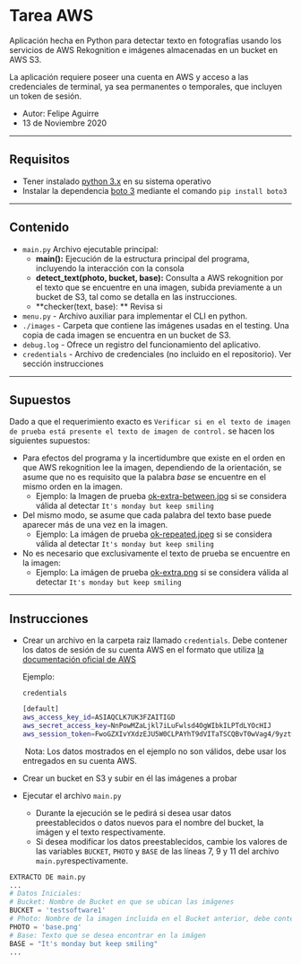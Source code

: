 # Tarea AWS

Aplicación hecha en Python para detectar texto en fotografías usando los servicios de AWS Rekognition e imágenes almacenadas en un bucket en AWS S3.

La aplicación requiere poseer una cuenta en AWS y acceso a las credenciales de terminal, ya sea permanentes o temporales, que incluyen un token de sesión.

- Autor: Felipe Aguirre
- 13 de Noviembre 2020
---

## Requisitos

- Tener instalado [python 3.x](https://www.python.org/download/releases/3.0/) en su sistema operativo
- Instalar la dependencia [boto 3](https://boto3.amazonaws.com/v1/documentation/api/latest/index.html) mediante el comando
`pip install boto3`

---

## Contenido

- `main.py` Archivo ejecutable principal:
  - **main():** Ejecución de la estructura principal del programa, incluyendo la interacción con la consola
  - **detect_text(photo, bucket, base):** Consulta a AWS rekognition por el texto que se encuentre en una imagen, subida previamente a un bucket de S3, tal como se detalla en las instrucciones.
  - **checker(text, base): ** Revisa si
- `menu.py` - Archivo auxiliar para implementar el CLI en python.
- `./images` - Carpeta que contiene las imágenes usadas en el testing. Una copia de cada imagen se encuentra en un bucket de S3.
- `debug.log` - Ofrece un registro del funcionamiento del aplicativo.
- `credentials` - Archivo de credenciales (no incluido en el repositorio). Ver sección instrucciones

---

## Supuestos

Dado a que el requerimiento exacto es `Verificar si en el texto de imagen de prueba está presente el texto de imagen de control.` se hacen los siguientes supuestos:

- Para efectos del programa y la incertidumbre que existe en el orden en que AWS rekognition lee la imagen, dependiendo de la orientación, se asume que no es requisito que la palabra *base* se encuentre en el mismo orden en la imagen. 
  - Ejemplo: la Imagen de prueba [ok-extra-between.jpg]("images/ok-extra-between.jpg") si se considera válida al detectar `It's monday but keep smiling`
- Del mismo modo, se asume que cada palabra del texto base puede aparecer más de una vez en la imagen.
  - Ejemplo: La imágen de prueba [ok-repeated.jpeg]("images/ok-repeated.jpeg") si se considera válida al detectar `It's monday but keep smiling`
- No es necesario que exclusivamente el texto de prueba se encuentre en la imagen:
  - Ejemplo: La imágen de prueba [ok-extra.png]("images/ok-extra.png") si se considera válida al detectar `It's monday but keep smiling`



---



## Instrucciones

- Crear un archivo en la carpeta raiz llamado `credentials`. Debe contener los datos de sesión de su cuenta AWS en el formato que utiliza [la documentación oficial de AWS](https://docs.aws.amazon.com/cli/latest/userguide/cli-configure-files.html)

  Ejemplo:

  `credentials`

  ```bash
  [default]
  aws_access_key_id=ASIAQCLK7UK3FZAITIGD
  aws_secret_access_key=NnPowMZaLjkl7iLuFwlsd4OgWIbkILPTdLYOcHIJ
  aws_session_token=FwoGZXIvYXdzEJU5W0CLPAYhT9dVITaTSCQBvT0wVag4/9yztwAalrlyYAT/Mjce1BrZwJMu2yu+1JrdMTLwLauu4Coe+Jfqfz3oqvXQUOr6Nuz9n6wmV+YKfYLEkMQRoaq7VR1HdeLoVKUJKOVJT5oHFihpSg9UX364SfiODxUefXaDxP2AYJH82Km6i4Ayep5toyV9zgG94gjM0CPDZyns/oNj0kNr0vZ3OEUZeirYSg6lyDF9g9bCUzGo9MXwn9AIC6yeGJYzS7jRyRwjN0/oJPDF6Cx2j+o97oineCijCycb9BTItQ5e6ym6JdWBNmDc/EYwwB58QfQMGDHSmZZX7+xY2B8Q6ZTfGfmczkkyaJJUp
  ```

  ​	Nota: Los datos mostrados en el ejemplo no son válidos, debe usar los entregados en su cuenta AWS.

- Crear un bucket en S3 y subir en él las imágenes a probar

- Ejecutar el archivo `main.py`

  - Durante la ejecución se le pedirá si desea usar datos preestablecidos o datos nuevos para el nombre del bucket, la imágen y el texto respectivamente.
  - Si desea modificar los datos preestablecidos, cambie los valores de las variables `BUCKET`, `PHOTO` y `BASE` de las líneas 7, 9 y 11 del archivo `main.py`respectivamente.

```python
EXTRACTO DE main.py
...
# Datos Iniciales:
# Bucket: Nombre de Bucket en que se ubican las imágenes
BUCKET = 'testsoftware1'
# Photo: Nombre de la imagen incluida en el Bucket anterior, debe contener la extensión
PHOTO = 'base.png'
# Base: Texto que se desea encontrar en la imágen
BASE = "It's monday but keep smiling"
...
```

